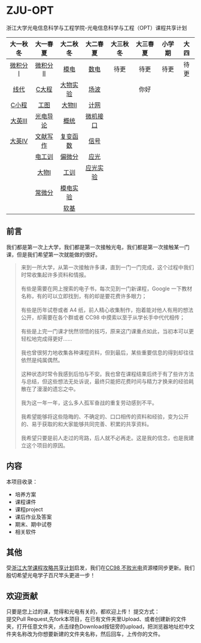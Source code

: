 # ZJU-OPT
浙江大学光电信息科学与工程学院-光电信息科学与工程（OPT）课程共享计划

| 大一秋冬 | 大一春夏 |  大二秋冬 | 大二春夏 |  大三秋冬 | 大三春夏 | 小学期 | 大四 |
| :----:| :----: | :----: | :----: | :----: | :----: | :----: | :----: |
|[微积分Ⅰ]|  [微积分Ⅱ]|  [模电]   | [数电] | 待更 | 待更 | 待更 |待更 | [光机系统设计] |待更 |
|[线代]|      [C大程]|  [大物实验]| [场波] | |你好|
|[C小程]|     [工图]   |  [大物Ⅱ] |  [计网]|
|[大英Ⅲ]|    [光电导论]|  [概统]|    [微机接口]
|[大英Ⅳ]|    [文献写作]|  [复变函数]|[信号]
|       |     [电工训]|    [偏微分]|  [应光]
|       |     [大物Ⅰ]|    [工训]|   [应光实验]
|       |     [常微分]|    [模电实验]  
|       |             |   [软基]|

[微积分Ⅰ]:http://baidu.com
[线代]:http://baidu.com
[大英Ⅲ]:http://baidu.com
[大英Ⅳ]:http://baidu.com
[C小程]:https://github.com/yinze00/ZJU-OPT/tree/master/%E7%A8%8B%E5%BA%8F%E8%AE%BE%E8%AE%A1%E5%9F%BA%E7%A1%80

[微积分Ⅱ]:http://baidu.com
[C大程]:http://baidu.com
[工图]:https://github.com/yinze00/ZJU-OPT/tree/master/%E5%B7%A5%E7%A8%8B%E5%9B%BE%E5%AD%A6
[光电导论]:http://baidu.com
[文献写作]:http://baidu.com
[电工训]:http://baidu.com
[大物Ⅰ]:https://github.com/yinze00/ZJU-OPT/tree/master/%E5%A4%A7%E5%AD%A6%E7%89%A9%E7%90%86%EF%BC%88%E7%94%B2%EF%BC%89%E2%85%A0
[常微分]:http://baidu.com

[模电]:http://baidu.com
[大物实验]:http://baidu.com
[大物Ⅱ]:http://baidu.com
[概统]:http://baidu.com
[复变函数]:http://baidu.com
[偏微分]:http://baidu.com
[工训]:http://baidu.com
[模电实验]:http://baidu.com
[软基]:http://baidu.com

[数电]:http://baidu.com
[场波]:http://baidu.com
[信号]:http://baidu.com
[应光]:http://baidu.com
[应光实验]:http://baidu.com
[计网]:http://baidu.com
[微机接口]:https://github.com/yinze00/ZJU-OPT/tree/master/%E5%BE%AE%E6%9C%BA%E5%8E%9F%E7%90%86%E4%B8%8E%E6%8E%A5%E5%8F%A3%E6%8A%80%E6%9C%AF/%E8%AF%95%E5%8D%B7%E6%A0%B7%E5%BC%A0

[光机系统设计]:https://github.com/yinze
## 前言
我们都是第一次上大学，我们都是第一次接触光电，我们都是第一次接触某一门课，但是我们希望第一次就能做的很好。<BR>

> 来到一所大学，从第一次接触许多课，直到一门一门完成，这个过程中我们时常收集起许多资料和情报。<BR><BR>
有些是需要在网上搜索的电子书，每次见到一门新课程，Google 一下教材名称，有的可以立即找到，有的却是要花费许多眼力；<BR><BR>有些是历年试卷或者 A4 纸，前人精心收集制作，抱着能对他人有用的想法公开，却需要在各个群或者 CC98 中摸索以至于从学长手中代代相传；<BR><BR>有些是上完一门课才恍然领悟的技巧，原来这门课重点如此，当初本可以更轻松地完成得更好……<BR><BR>我也曾很努力地收集各种课程资料，但到最后，某些重要信息的得到却往往依然是纯属偶然。<BR><BR>这种状态时常令我感到后怕与不安。我也曾在课程结束后终于有了些许方法与总结，但这些想法无处诉说，最终只能把花费时间与精力才换来的经验耗散在了漫漫的遗忘之中。<BR><BR>我为这一年一年，这么多人孤军奋战的重复劳动感到不平。<BR><BR>我希望能够将这些隐晦的、不确定的、口口相传的资料和经验，变为公开的、易于获取的和大家能够共同完善、积累的共享资料。<BR><BR>我希望只要是前人走过的弯路，后人就不必再走。这是我的信念，也是我建立这个项目的原因。

## 内容
本项目收录：
* 培养方案
* 课程课件
* 课程project
* 课后作业及答案
* 期末、期中试卷
* 相关软件

## 其他
受[浙江大学课程攻略共享计划](https://github.com/QSCTech/zju-icicles)启发，我们在[CC98 不败光电](https://www.cc98.org/board/214)资源楼同步更新。我们殷切希望光电学子百尺竿头更进一步！

## 欢迎贡献
只要是您上过的课，觉得和光电有关的，都欢迎上传！
提交方式：<BR>
  提交Pull Request,先fork本项目，在已有文件夹里Upload、或者创建新的文件夹，打开任意文件夹，点击绿色Download按钮旁的upload，把浏览器地址栏中文件夹名称改为你想要新建的文件夹名称，然后回车，上传你的文件。
